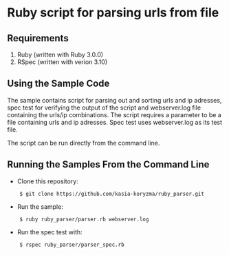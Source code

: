 # Ruby script for parsing urls from file 

## Requirements

1. Ruby (written with Ruby 3.0.0)
2. RSpec (written with verion 3.10)

## Using the Sample Code

The sample contains script for parsing out and sorting urls and ip adresses, spec test for verifying the output of the script and webserver.log file containing the urls/ip combinations. The script requires a parameter to be a file containing urls and ip adresses. Spec test uses webserver.log as its test file. 

The script can be run directly from the command line. 

## Running the Samples From the Command Line
* Clone this repository:
```
    $ git clone https://github.com/kasia-koryzma/ruby_parser.git
```

* Run the sample:  
```
    $ ruby ruby_parser/parser.rb webserver.log

```
* Run the spec test with:
```
    $ rspec ruby_parser/parser_spec.rb 
```
